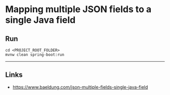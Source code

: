 
# Mapping multiple JSON fields to a single Java field

## Run

```
cd <PROJECT_ROOT_FOLDER>
mvnw clean spring-boot:run
```

---

## Links

* https://www.baeldung.com/json-multiple-fields-single-java-field

